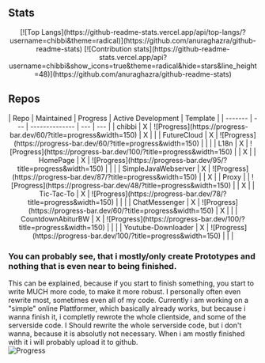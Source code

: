 <!--
**chibbi/chibbi** is a ✨ _special_ ✨ repository because its `README.md` (this file) appears on your GitHub profile.
Here are some ideas to get you started:
- 🔭 I’m currently working on ...
- 🌱 I’m currently learning ...
- 👯 I’m looking to collaborate on ...
- 🤔 I’m looking for help with ...
- 💬 Ask me about ...
- 📫 How to reach me: ...
- 😄 Pronouns: ...
- ⚡ Fun fact: ...
-->

## Stats
<center>
[![Top Langs](https://github-readme-stats.vercel.app/api/top-langs/?username=chibbi&theme=radical)](https://github.com/anuraghazra/github-readme-stats)
    [![Contribution stats](https://github-readme-stats.vercel.app/api?username=chibbi&show_icons=true&theme=radical&hide=stars&line_height=48)](https://github.com/anuraghazra/github-readme-stats)
    </center>
    
 ## Repos
 <center>
| Repo  | Maintained | Progress | Active Development | Template |
| ------- | --- | -------------- | --- | --- |
| chibbi  | X  | ![Progress](https://progress-bar.dev/60/?title=progress&width=150) | X |   |
| FutureCloud  | X  | ![Progress](https://progress-bar.dev/60/?title=progress&width=150) |   |   |
| L18n  | X  | ![Progress](https://progress-bar.dev/100/?title=progress&width=150) |   | X |
| HomePage  | X  | ![Progress](https://progress-bar.dev/95/?title=progress&width=150) |   |   |
| SimpleJavaWebserver  | X  | ![Progress](https://progress-bar.dev/87/?title=progress&width=150) |   | X |
| Proxy  |   | ![Progress](https://progress-bar.dev/48/?title=progress&width=150) |   | X |
| Tic-Tac-To  | X  | ![Progress](https://progress-bar.dev/78/?title=progress&width=150) |   |   |
| ChatMessenger  | X  | ![Progress](https://progress-bar.dev/60/?title=progress&width=150) | X |   |
| CountdownAbiturBW  | X  | ![Progress](https://progress-bar.dev/100/?title=progress&width=150) |   |   |
| Youtube-Downloader  | X  | ![Progress](https://progress-bar.dev/100/?title=progress&width=150) |   |   |
    </center>
    
 ### You can probably see, that i mostly/only create Prototypes and nothing that is even near to being finished.  
 This can be explained, because if you start to finish something, you start to write MUCH more code, to make it more robust.
 I personally often even rewrite most, sometimes even all of my code.
 Currently i am working on a "simple" online Plattformer, which basically already works, but because i wanna finish it, i completly rewrote the whole clientside, and some of the serverside code.  I Should rewrite the whole serverside code, but i don't wanna, because it is absolutly not necessary. When i am mostly finished with it i will probably upload it to github.    
![Progress](https://progress-bar.dev/28/?title=progress&width=250)
